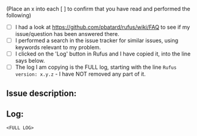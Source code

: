 (Place an x into each [ ] to confirm that you have read and performed the following)

- [ ] I had a look at https://github.com/pbatard/rufus/wiki/FAQ to see if my issue/question has been answered there.
- [ ] I performed a search in the issue tracker for similar issues, using keywords relevant to my problem.
- [ ] I clicked on the 'Log' button in Rufus and I have copied it, into the line says <FULL LOG> below.
- [ ] The log I am copying is the FULL log, starting with the line `Rufus version: x.y.z` - I have NOT removed any part of it.

Issue description:
------------------
<Describe your issue here>

Log:
----
```
<FULL LOG>
```
